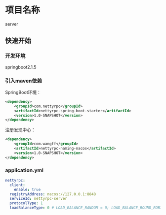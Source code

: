 # 项目名称
server
## 快速开始
### 开发环境
springboot2.1.5
### 引入maven依赖
SpringBoot环境：
```xml
<dependency>
    <groupId>com.nettyrpc</groupId>
    <artifactId>nettyrpc-spring-boot-starter</artifactId>
    <version>1.0-SNAPSHOT</version>
</dependency>
```
注册发现中心：
<!--nacos-->
```xml
<dependency>
    <groupId>com.wangff</groupId>
    <artifactId>nettyrpc-naming-nacos</artifactId>
    <version>1.0-SNAPSHOT</version>
</dependency>
```
### application.yml
```yaml
nettyrpc:
  client:
    enable: true 
  registryAddress: nacos://127.0.0.1:8848
  serviceId: nettyrpc-server
  protocolType: 1
  loadBalanceType: 0 # LOAD_BALANCE_RANDOM = 0; LOAD_BALANCE_ROUND_ROBIN = 1;
```


